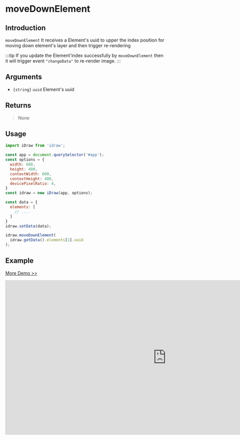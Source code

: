 # moveDownElement

## Introduction

`moveDownElement` It receives a Element's uuid to upper the index position for moving down element's layer and then trigger re-rendering

:::tip
If you update the Element'index successfully by `moveDownElement` then it will trigger event  `"changeData"` to re-render image.
:::


## Arguments

- `{string}` `uuid` Element's uuid

## Returns

> None

## Usage

```js
import iDraw from 'idraw';

const app = document.querySelector('#app');
const options = {
  width: 600,
  height: 400,
  contextWidth: 600,
  contextHeight: 400,
  devicePixelRatio: 4,
}
const idraw = new iDraw(app, options);

const data = {
  elements: [
    // ....
  ]
}
idraw.setData(data);

idraw.moveDownElement(
  idraw.getData().elements[1].uuid
);
```

## Example

[More Demo >>](https://idrawjs.github.io/playground/?demo=api-moveDownElement)

<iframe 
  src="https://idrawjs.github.io/playground/?demo=api-moveDownElement&header=false&sider=false&default-editor-split=37" 
  width="1000" height="480" frameborder="no" border="0"
  style="border: 1px solid #cecece; margin: 0px auto;"
></iframe>